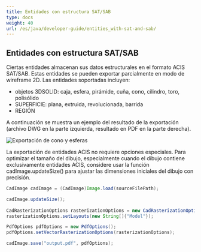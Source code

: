 ```yaml
---
title: Entidades con estructura SAT/SAB
type: docs
weight: 40
url: /es/java/developer-guide/entities_with-sat-and-sab/
---
```


## **Entidades con estructura SAT/SAB**

Ciertas entidades almacenan sus datos estructurales en el formato ACIS SAT/SAB. Estas entidades se pueden exportar parcialmente en modo de wireframe 2D. Las entidades soportadas incluyen:

* objetos 3DSOLID: caja, esfera, pirámide, cuña, cono, cilindro, toro, polisólido
* SUPERFICIE: plana, extruida, revolucionada, barrida
* REGIÓN

A continuación se muestra un ejemplo del resultado de la exportación (archivo DWG en la parte izquierda, resultado en PDF en la parte derecha).

![Exportación de cono y esferas](/cad/_assets/guide/coneAndSpheres.png)

La exportación de entidades ACIS no requiere opciones especiales. Para optimizar el tamaño del dibujo, especialmente cuando el dibujo contiene exclusivamente entidades ACIS, considere usar la función cadImage.updateSize() para ajustar las dimensiones iniciales del dibujo con precisión.

```java
CadImage cadImage = (CadImage)Image.load(sourceFilePath);

cadImage.updateSize();
	
CadRasterizationOptions rasterizationOptions = new CadRasterizationOptions();
rasterizationOptions.setLayouts(new String[]{"Model"});

PdfOptions pdfOptions = new PdfOptions();
pdfOptions.setVectorRasterizationOptions(rasterizationOptions);

cadImage.save("output.pdf", pdfOptions);
```
